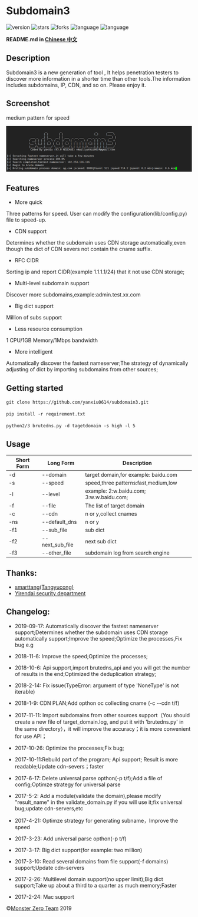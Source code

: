 # Subdomain3

![version](https://img.shields.io/badge/version-3.0-green.svg) ![stars](https://img.shields.io/github/stars/yanxiu0614/subdomain3.svg) ![forks](https://img.shields.io/github/forks/yanxiu0614/subdomain3.svg)  ![language](https://img.shields.io/badge/language-python2%2B-green.svg) ![language](https://img.shields.io/badge/language-python3%2B-green.svg)

**README.md in [Chinese 中文](https://github.com/yanxiu0614/subdomain3/blob/master/README_ZH.md)**


## Description
Subdomain3 is a new generation of tool , It helps penetration testers to discover more information  in a shorter time than other tools.The  information includes subdomains, IP, CDN, and so on. Please enjoy it.

## Screenshot
medium pattern for speed

![](screenshot.png)

## Features

* More quick

Three patterns for speed. User can modify the configuration(lib/config.py) file to speed-up.
* CDN support

Determines whether the subdomain  uses CDN storage automatically,even though the dict of CDN severs not contain the cname suffix.
* RFC CIDR

Sorting ip and report CIDR(example 1.1.1.1/24) that it not use CDN storage;
* Multi-level subdomain support

Discover more subdomains,example:admin.test.xx.com
* Big dict support

Million of subs support
* Less resource consumption

1 CPU/1GB Memory/1Mbps bandwidth
* More intelligent

Automatically discover the fastest nameserver;The strategy of dynamically adjusting of dict by importing subdomains from other sources;


## Getting started

```
git clone https://github.com/yanxiu0614/subdomain3.git

pip install -r requirement.txt

python2/3 brutedns.py -d tagetdomain -s high -l 5
```
## Usage

Short Form    | Long Form      | Description
------------- | -------------  |-------------
-d            | --domain       | target domain,for example: baidu.com
-s         | --speed        | speed,three patterns:fast,medium,low
-l            | --level        | example: 2:w.baidu.com; 3:w.w.baidu.com;
-f            | --file         | The list of target domain
-c            | --cdn          | n or y,collect cnames
-ns           | --default_dns  | n or y
-f1           | --sub_file     | sub dict
-f2           | --next_sub_file| next sub dict
-f3           | --other_file   | subdomain log from search engine

## Thanks:

- <a href="https://github.com/smarttang" target="view_window">smarttang(Tangyucong)</a>
- <a href="https://security.yirendai.com/" target="view_window">Yirendai security department</a>


## Changelog:
- 2019-09-17: Automatically discover the fastest nameserver support;Determines whether the subdomain  uses CDN storage automatically support;Improve the speed;Optimize the  processes,Fix bug e.g

- 2018-11-6: Improve the speed;Optimize the  processes;

- 2018-10-6: Api support,import brutedns_api and you will get the number of results in the end;Optimized the deduplication strategy;

- 2018-2-14: Fix issue(TypeError: argument of type 'NoneType' is not iterable)

- 2018-1-9: CDN PLAN;Add opthon oc collecting cname (-c --cdn  t/f)

- 2017-11-11: Import subdomains from other sources support（You should create a new file of target_domain.log, and put it with 'brutedns.py' in the same directory），it will improve the accuracy；it is more convenient for use API；

- 2017-10-26: Optimize the  processes;Fix bug;

- 2017-10-11:Rebuild part of the program; Api support; Result is more readable;Update cdn-severs；faster

- 2017-6-17: Delete universal parse opthon(-p t/f);Add a file of config;Optimze strategy for universal parse

- 2017-5-2: Add a module(validate the domain),please modify "result_name" in the validate_domain.py if you will use it;fix universal bug;update cdn-servers,etc

- 2017-4-21: Optimze strategy for generating subname，Improve the speed

- 2017-3-23: Add universal parse opthon(-p t/f)

- 2017-3-17: Big dict support(for example: two million)

- 2017-3-10: Read several domains from file support(-f domains) support;Update cdn-servers

- 2017-2-26: Multilevel domain support(no upper limit);Big dict support;Take up about a third to a quarter as much memory;Faster

- 2017-2-24: Mac support




&copy;<a href="https://github.com/monsterzer0" target="_blank">Monster Zero Team</a>  2019

